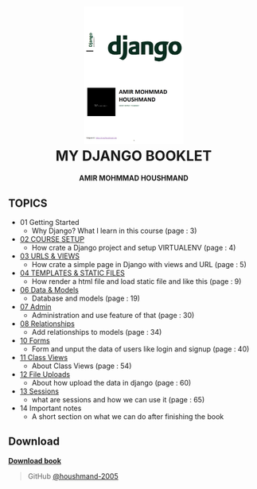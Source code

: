 
<h1 align="center">
  <br>
  <a href="github.com/houshmand-2005/hash_neco/"><img src="https://github.com/houshmand-2005/hash_neco/blob/e300ffa842c02ca16b8de5ccfc91648dc8bb86e8/page1.jpg" alt="Markdownify" width="200"></a>
  <br>
  MY DJANGO BOOKLET
  <br>
</h1>

<h4 align="center">AMIR MOHMMAD 
HOUSHMAND</h4>

## TOPICS

* 01 Getting Started
  - Why Django? What I learn in this course (page : 3)
* [02 COURSE SETUP](https://github.com/houshmand-2005/hash_neco/tree/setup_002)
  - How crate a Django project and setup VIRTUALENV (page : 4)
* [03 URLS & VIEWS](https://github.com/houshmand-2005/hash_neco/tree/urls_views_003)
  - How crate a simple page in Django with views and URL (page : 5)
* [04 TEMPLATES & STATIC FILES](https://github.com/houshmand-2005/hash_neco/tree/Templates_and_Static_File_004)
  - How render a html file and load static file and like this (page : 9)
* [06 Data & Models](https://github.com/houshmand-2005/hash_neco/tree/Data_and_Models_06)
  - Database and models (page : 19)
* [07 Admin](https://github.com/houshmand-2005/hash_neco/tree/Admin_07)
  - Administration and use feature of that (page : 30) 
* [08 Relationships](https://github.com/houshmand-2005/hash_neco/tree/relationships_08)
  - Add relationships to models (page : 34)
* [10 Forms](https://github.com/houshmand-2005/hash_neco/tree/Forms_10)
  - Form and unput the data of users like login and signup (page : 40)
* [11 Class Views](https://github.com/houshmand-2005/hash_neco/tree/Class_Views_11)
  - About Class Views (page : 54)
* [12 File Uploads](https://github.com/houshmand-2005/hash_neco/tree/File_Uploads_12)
  - About how upload the data in django (page : 60)
* [13 Sessions](https://github.com/houshmand-2005/hash_neco/tree/Sessions_13)
  - what are sessions and how we can use it (page : 65) 
* 14 Important notes 
  - A short section on what we can do after finishing the book 

## Download

[**Download book**](https://github.com/houshmand-2005/hash_neco/raw/9683a412de23b47ca7879a7ac5e64fdc89e8651a/MyDjangoBooklet.pdf)

> GitHub [@houshmand-2005](https://github.com/houshmand-2005)


